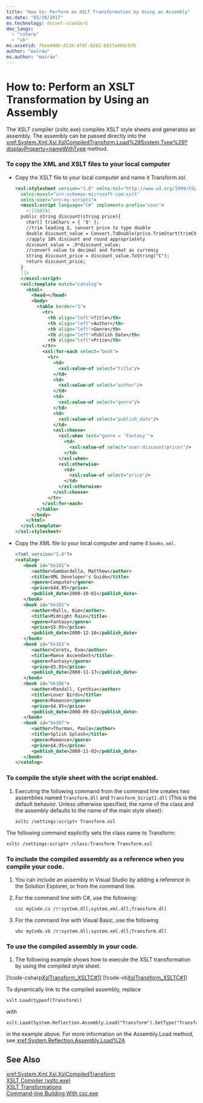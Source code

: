 ```yaml
---
title: "How to: Perform an XSLT Transformation by Using an Assembly"
ms.date: "03/30/2017"
ms.technology: dotnet-standard
dev_langs: 
  - "csharp"
  - "vb"
ms.assetid: 76ee440b-d134-4f8f-8262-b917ad6dcbf6
author: "mairaw"
ms.author: "mairaw"
---
```

# How to: Perform an XSLT Transformation by Using an Assembly
The XSLT compiler (xsltc.exe) compiles XSLT style sheets and generates an assembly. The assembly can be passed directly into the <xref:System.Xml.Xsl.XslCompiledTransform.Load%28System.Type%29?displayProperty=nameWithType> method.  
  
### To copy the XML and XSLT files to your local computer  
  
- Copy the XSLT file to your local computer and name it Transform.xsl.  
  
  ```xml  
  <xsl:stylesheet version="1.0" xmlns:xsl="http://www.w3.org/1999/XSL/Transform"  
    xmlns:msxsl="urn:schemas-microsoft-com:xslt"  
    xmlns:user="urn:my-scripts">  
    <msxsl:script language="C#" implements-prefix="user">  
      <![CDATA[  
    public string discount(string price){  
      char[] trimChars = { '$' };  
      //trim leading $, convert price to type double  
      double discount_value = Convert.ToDouble(price.TrimStart(trimChars));  
      //apply 10% discount and round appropriately  
      discount_value = .9*discount_value;  
      //convert value to decimal and format as currency  
      string discount_price = discount_value.ToString("C");  
      return discount_price;  
    }  
    ]]>  
    </msxsl:script>  
    <xsl:template match="catalog">  
      <html>  
        <head></head>  
        <body>  
          <table border="1">  
            <tr>  
              <th align="left">Title</th>  
              <th align="left">Author</th>  
              <th align="left">Genre</th>  
              <th align="left">Publish Date</th>  
              <th align="left">Price</th>  
            </tr>  
            <xsl:for-each select="book">  
              <tr>  
                <td>  
                  <xsl:value-of select="title"/>  
                </td>  
                <td>  
                  <xsl:value-of select="author"/>  
                </td>  
                <td>  
                  <xsl:value-of select="genre"/>  
                </td>  
                <td>  
                  <xsl:value-of select="publish_date"/>  
                </td>  
                <xsl:choose>  
                  <xsl:when test="genre = 'Fantasy'">  
                    <td>  
                      <xsl:value-of select="user:discount(price)"/>  
                    </td>  
                  </xsl:when>  
                  <xsl:otherwise>  
                    <td>  
                      <xsl:value-of select="price"/>  
                    </td>  
                  </xsl:otherwise>  
                </xsl:choose>  
              </tr>  
            </xsl:for-each>  
          </table>  
        </body>  
      </html>  
    </xsl:template>  
  </xsl:stylesheet>  
  ```  
  
- Copy the XML file to your local computer and name it `books.xml`.  
  
  ```xml  
  <?xml version="1.0"?>  
  <catalog>  
     <book id="bk101">  
        <author>Gambardella, Matthew</author>  
        <title>XML Developer's Guide</title>  
        <genre>Computer</genre>  
        <price>$44.95</price>  
        <publish_date>2000-10-01</publish_date>  
     </book>  
     <book id="bk102">  
        <author>Ralls, Kim</author>  
        <title>Midnight Rain</title>  
        <genre>Fantasy</genre>  
        <price>$5.95</price>  
        <publish_date>2000-12-16</publish_date>  
     </book>  
     <book id="bk103">  
        <author>Corets, Eva</author>  
        <title>Maeve Ascendant</title>  
        <genre>Fantasy</genre>  
        <price>$5.95</price>  
        <publish_date>2000-11-17</publish_date>  
     </book>  
     <book id="bk106">  
        <author>Randall, Cynthia</author>  
        <title>Lover Birds</title>  
        <genre>Romance</genre>  
        <price>$4.95</price>  
        <publish_date>2000-09-02</publish_date>  
     </book>  
     <book id="bk107">  
        <author>Thurman, Paula</author>  
        <title>Splish Splash</title>  
        <genre>Romance</genre>  
        <price>$4.95</price>  
        <publish_date>2000-11-02</publish_date>  
     </book>  
  </catalog>  
  ```  
  
### To compile the style sheet with the script enabled.  
  
1. Executing the following command from the command line creates two assemblies named `Transform.dll` and `Transform_Script1.dll` (This is the default behavior. Unless otherwise specified, the name of the class and the assembly defaults to the name of the main style sheet):  
  
   ```  
   xsltc /settings:script+ Transform.xsl  
   ```  
  
 The following command explicitly sets the class name to Transform:  
  
```  
xsltc /settings:script+ /class:Transform Transform.xsl  
```  
  
### To include the compiled assembly as a reference when you compile your code.  
  
1. You can include an assembly in Visual Studio by adding a reference in the Solution Explorer, or from the command line.  
  
2. For the command line with C#, use the following:  
  
   ```  
   csc myCode.cs /r:system.dll;system.xml.dll;Transform.dll  
   ```  
  
3. For the command line with Visual Basic, use the following  
  
   ```  
   vbc myCode.vb /r:system.dll;system.xml.dll;Transform.dll  
   ```  
  
### To use the compiled assembly in your code.  
  
1. The following example shows how to execute the XSLT transformation by using the compiled style sheet.  
  
 [!code-csharp[XslTransform_XSLTC#1](../../../../samples/snippets/csharp/VS_Snippets_Data/XslTransform_XSLTC/CS/XslTransform_XSLTC.cs#1)]
 [!code-vb[XslTransform_XSLTC#1](../../../../samples/snippets/visualbasic/VS_Snippets_Data/XslTransform_XSLTC/VB/XslTransform_XSLTC.vb#1)]  
  
 To dynamically link to the compiled assembly, replace  
  
```  
xslt.Load(typeof(Transform))  
```  
  
 with  
  
```  
xslt.Load(System.Reflection.Assembly.Load("Transform").GetType("Transform"))  
```  
  
 in the example above. For more information on the Assembly.Load method, see <xref:System.Reflection.Assembly.Load%2A>  
  
## See Also  
 <xref:System.Xml.Xsl.XslCompiledTransform>  
 [XSLT Compiler (xsltc.exe)](../../../../docs/standard/data/xml/xslt-compiler-xsltc-exe.md)  
 [XSLT Transformations](../../../../docs/standard/data/xml/xslt-transformations.md)  
 [Command-line Building With csc.exe](~/docs/csharp/language-reference/compiler-options/command-line-building-with-csc-exe.md)
